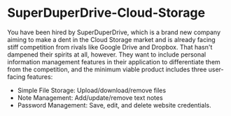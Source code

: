 # SuperDuperDrive-Cloud-Storage

You have been hired by SuperDuperDrive, which is a brand new company aiming to make a dent in the Cloud Storage market and is already facing stiff competition from rivals like Google Drive and Dropbox. That hasn't dampened their spirits at all, however. They want to include personal information management features in their application to differentiate them from the competition, and the minimum viable product includes three user-facing features:

* Simple File Storage: Upload/download/remove files
* Note Management: Add/update/remove text notes
* Password Management: Save, edit, and delete website credentials.
